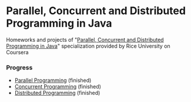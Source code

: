 # Parallel, Concurrent and Distributed Programming in Java
 
Homeworks and projects of "[Parallel, Concurrent and Distributed Programming in Java](https://www.coursera.org/specializations/pcdp)" specialization provided by Rice University on Coursera


### Progress
* [Parallel Programming](https://www.coursera.org/learn/parallel-programming-in-java) (finished)
* [Concurrent Programming](https://www.coursera.org/learn/concurrent-programming-in-java) (finished)
* [Distributed Programming](https://www.coursera.org/learn/distributed-programming-in-java) (finished)

